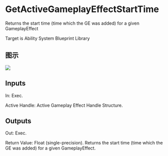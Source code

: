 # GetActiveGameplayEffectStartTime

Returns the start time (time which the GE was added) for a given GameplayEffect

Target is Ability System Blueprint Library

## 图示

![]($-20221218-17313493.png)

## Inputs

In: Exec.

Active Handle: Active Gameplay Effect Handle Structure.  

## Outputs

Out: Exec.

Return Value: Float (single-precision). Returns the start time (time which the GE was added) for a given GameplayEffect.

